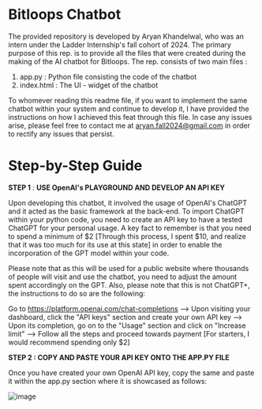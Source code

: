 ﻿# Bitloops Chatbot
The provided repository is developed by Aryan Khandelwal, who was an intern under the Ladder Internship's fall cohort of 2024. The primary purpose of this rep. is to provide all the files that were created during the making of the AI chatbot for Bitloops. The rep. consists of two main files :

1. app.py : Python file consisting the code of the chatbot
2. index.html : The UI - widget of the chatbot

To whomever reading this readme file, if you want to implement the same chatbot within your system and continue to develop it, I have provided the instructions on how I achieved this feat through this file. In case any issues arise, please feel free to contact me at aryan.fall2024@gmail.com in order to rectify any issues that persist.

# Step-by-Step Guide

**STEP 1** : __USE OpenAI's PLAYGROUND AND DEVELOP AN API KEY__

Upon developing this chatbot, it involved the usage of OpenAI's ChatGPT and it acted as the basic framework at the back-end. To import ChatGPT within your python code, you need to create an API key to have a tested ChatGPT for your personal usage. A key fact to remember is that you need to spend a minimum of $2 [Through this process, I spent $10, and realize that it was too much for its use at this state] in order to enable the incorporation of the GPT model within your code.

Please note that as this will be used for a public website where thousands of people will visit and use the chatbot, you need to adjust the amount spent accordingly on the GPT. Also, please note that this is not ChatGPT+, the instructions to do so are the following:

Go to https://platform.openai.com/chat-completions --> Upon visiting your dashboard, click the "API keys" section and create your own API key --> Upon its completion, go on to the "Usage" section and click on "Increase limit" --> Follow all the steps and proceed towards payment [For starters, I would recommend spending only $2]

**STEP 2 : COPY AND PASTE YOUR API KEY ONTO THE APP.PY FILE**

Once you have created your own OpenAI API key, copy the same and paste it within the app.py section where it is showcased as follows:

![image](https://github.com/user-attachments/assets/9b0fc775-1ddf-4f71-ab31-08df2028597b)
